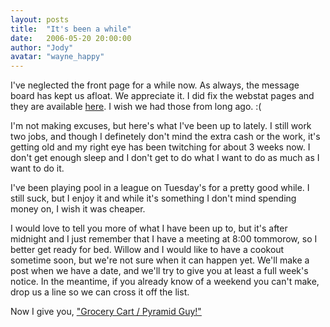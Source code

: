 ```yaml
---
layout: posts
title:  "It's been a while"
date:   2006-05-20 20:00:00
author: "Jody"
avatar: "wayne_happy"
---
```

I've neglected the front page for a while now. As always, the message board has kept us afloat. We appreciate it. I did fix the webstat pages and they are available [here](webstat/). I wish we had those from long ago. :(

 I'm not making excuses, but here's what I've been up to lately. I still work two jobs, and though I definetely don't mind the extra cash or the work, it's getting old and my right eye has been twitching for about 3 weeks now. I don't get enough sleep and I don't get to do what I want to do as much as I want to do it.

 I've been playing pool in a league on Tuesday's for a pretty good while. I still suck, but I enjoy it and while it's something I don't mind spending money on, I wish it was cheaper.

 I would love to tell you more of what I have been up to, but it's after midnight and I just remember that I have a meeting at 8:00 tommorow, so I better get ready for bed. Willow and I would like to have a cookout sometime soon, but we're not sure when it can happen yet. We'll make a post when we have a date, and we'll try to give you at least a full week's notice. In the meantime, if you already know of a weekend you can't make, drop us a line so we can cross it off the list.

 Now I give you, [&quot;Grocery Cart / Pyramid Guy!&quot;](articles.php?view=specific&item=55)